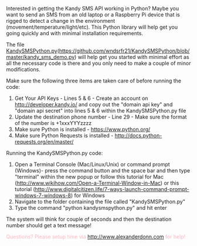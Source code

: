 
Interested in getting the Kandy SMS API working in Python? Maybe you want to send an SMS from an old laptop or a Raspberry Pi device that is rigged to detect a change in the environment (movement/temperature/light/etc). This Python library will help get you going quickly and with minimal installation requirements.

The file [KandySMSPython.py](https://github.com/wndsrfr21/KandySMSPython/blob/master/kandy_sms_demo.py)(https://github.com/wndsrfr21/KandySMSPython/blob/master/kandy_sms_demo.py) will help get you started with minimal effort as all the necessary code is there and you only need to make a couple of minor modifications. 

Make sure the following three items are taken care of before running the code:
1) Get Your API Keys - Lines 5 & 6 - Create an account on http://developer.kandy.io/ and copy out the "domain api key" and "domain api secret" into lines 5 & 6 within the KandySMSPython.py file
2) Update the destination phone number - Line 29 - Make sure the format of the number is +1xxxYYYzzzz
3) Make sure Python is installed - https://www.python.org/
4) Make sure Python Requests is installed - http://docs.python-requests.org/en/master/

Running the KandySMSPython.py code:
1) Open a Terminal Console (Mac/Linux/Unix) or command prompt (Windows)- press the command button and the space bar and then type "terminal" within the new popup or follow this tutorial for Mac (http://www.wikihow.com/Open-a-Terminal-Window-in-Mac) or this tutorial (http://www.digitalcitizen.life/7-ways-launch-command-prompt-windows-7-windows-8) for Windows
2) Navigate to the folder containing the file called "KandySMSPython.py"
3) Type the command "python kandysmspython.py" and hit enter

The system will think for couple of seconds and then the destination number should get a text message!

<font color=#ffb6c1>Questions? Please setup time via http://www.alexanderdonn.com for help!</font>

